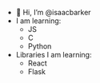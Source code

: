 - 👋 Hi, I’m @isaacbarker
- I am learning:
  - JS
  - C
  - Python
- Libraries I am learning:
  - React
  - Flask
